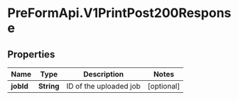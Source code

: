 # PreFormApi.V1PrintPost200Response

## Properties

Name | Type | Description | Notes
------------ | ------------- | ------------- | -------------
**jobId** | **String** | ID of the uploaded job | [optional] 


